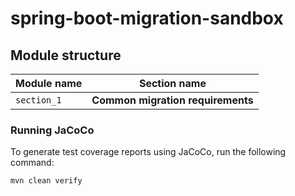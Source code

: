 # spring-boot-migration-sandbox

## Module structure

| Module name | Section name                      |
|-------------|-----------------------------------|
| `section_1` | **Common migration requirements** |

### Running JaCoCo

To generate test coverage reports using JaCoCo, run the following command:

```bash
mvn clean verify
```
